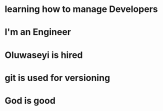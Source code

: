 # learning how to manage Developers
# I'm an Engineer
# Oluwaseyi is hired
# git is used for versioning
# God is good
